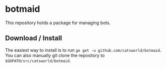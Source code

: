 # botmaid

This repository holds a package for managing bots.

## Download / Install

The easiest way to install is to run `go get -u github.com/catsworld/botmaid`. You can also manually git clone the repository to `$GOPATH/src/catsworld/botmaid`.